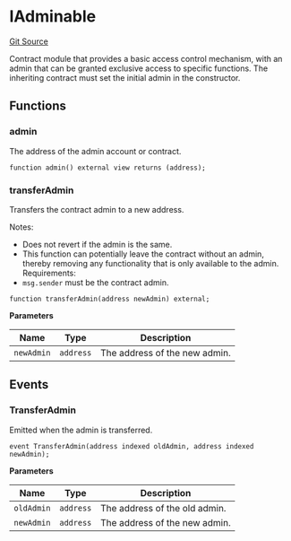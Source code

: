 # IAdminable

[Git Source](https://github.com/sablier-labs/lockup/blob/076eba971fea7bb38fe75ee5108f0589c26152c0/src/interfaces/IAdminable.sol)

Contract module that provides a basic access control mechanism, with an admin that can be granted exclusive access to
specific functions. The inheriting contract must set the initial admin in the constructor.

## Functions

### admin

The address of the admin account or contract.

```solidity
function admin() external view returns (address);
```

### transferAdmin

Transfers the contract admin to a new address.

Notes:

- Does not revert if the admin is the same.
- This function can potentially leave the contract without an admin, thereby removing any functionality that is only
  available to the admin. Requirements:
- `msg.sender` must be the contract admin.

```solidity
function transferAdmin(address newAdmin) external;
```

**Parameters**

| Name       | Type      | Description                   |
| ---------- | --------- | ----------------------------- |
| `newAdmin` | `address` | The address of the new admin. |

## Events

### TransferAdmin

Emitted when the admin is transferred.

```solidity
event TransferAdmin(address indexed oldAdmin, address indexed newAdmin);
```

**Parameters**

| Name       | Type      | Description                   |
| ---------- | --------- | ----------------------------- |
| `oldAdmin` | `address` | The address of the old admin. |
| `newAdmin` | `address` | The address of the new admin. |
